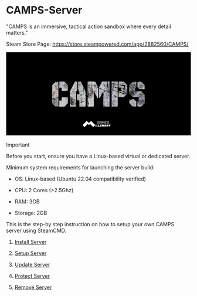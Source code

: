 # CAMPS-Server
"CAMPS is an immersive, tactical action sandbox where every detail matters."

Steam Store Page: https://store.steampowered.com/app/2882560/CAMPS/

![](https://github.com/MillenaryMan/CAMPS-Server/blob/main/GitBanner.png)

> [!IMPORTANT]
> Before you start, ensure you have a Linux-based virtual or dedicated server.
>
> Minimum system requirements for launching the server build:
> - OS: Linux-based (Ubuntu 22.04 compatibility verified)
>
> - CPU: 2 Cores (>2.5Ghz)
>
> - RAM: 3GB 
>
> - Storage: 2GB

This is the step-by step instruction on how to setup your own CAMPS server using SteamCMD.

1. [Install Server](https://github.com/MillenaryMan/CAMPS-Server/blob/main/Install%20Server.md)

2. [Setup Server](https://github.com/MillenaryMan/CAMPS-Server/blob/main/Setup%20Server.md)

3. [Update Server](https://github.com/MillenaryMan/CAMPS-Server/blob/main/Update%20Server.md)

4. [Protect Server](https://github.com/MillenaryMan/CAMPS-Server/blob/main/Protect%20Server.md)

5. [Remove Server](https://github.com/MillenaryMan/CAMPS-Server/blob/main/Remove%20Server.md)

